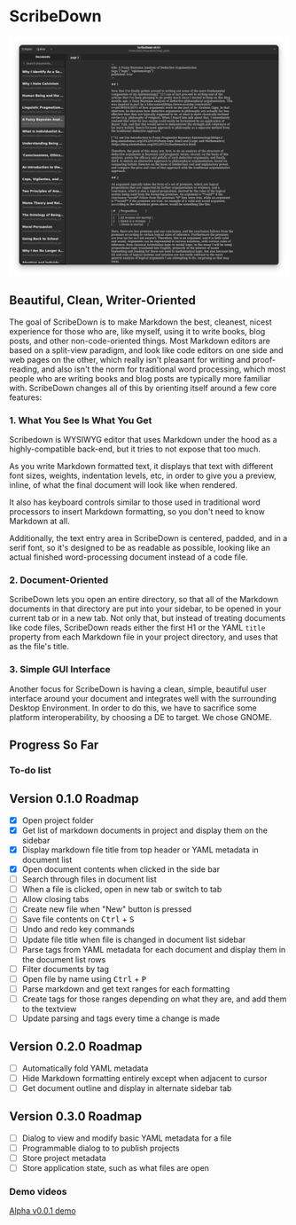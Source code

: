 # ScribeDown

![Scribedown v0.0.1 screenshot](./screenshotv0.0.1.png)

## Beautiful, Clean, Writer-Oriented

The goal of ScribeDown is to make Markdown the best, cleanest, nicest
experience for those who are, like myself, using it to write books, blog posts,
and other non-code-oriented things. Most Markdown editors are based on a
split-view paradigm, and look like code editors on one side and web pages on
the other, which really isn't pleasant for writing and proof-reading, and also
isn't the norm for traditional word processing, which most people who are
writing books and blog posts are typically more familiar with. ScribeDown
changes all of this by orienting itself around a few core features:

### 1. What You See Is What You Get

Scribedown is WYSIWYG editor that uses Markdown under the hood as a
highly-compatible back-end, but it tries to not expose that too much.

As you write Markdown formatted text, it displays that text with different font
sizes, weights, indentation levels, etc, in order to give you a preview,
inline, of what the final document will look like when rendered.

It also has keyboard controls similar to those used in traditional word
processors to insert Markdown formatting, so you don't need to know Markdown at
all.

Additionally, the text entry area in ScribeDown is centered, padded, and in a
serif font, so it's designed to be as readable as possible, looking like an
actual finished word-processing document instead of a code file.

### 2. Document-Oriented

ScribeDown lets you open an entire directory, so that all of the Markdown
documents in that directory are put into your sidebar, to be opened in your
current tab or in a new tab. Not only that, but instead of treating documents
like code files, ScribeDown reads either the first H1 or the YAML `title`
property from each Markdown file in your project directory, and uses that as
the file's title.

### 3. Simple GUI Interface

Another focus for ScribeDown is having a clean, simple, beautiful user
interface around your document and integrates well with the surrounding Desktop
Environment. In order to do this, we have to sacrifice some platform
interoperability, by choosing a DE to target. We chose GNOME.

## Progress So Far

### To-do list

## Version 0.1.0 Roadmap
- [X] Open project folder
- [X] Get list of markdown documents in project and display them on the sidebar
- [X] Display markdown file title from top header or YAML metadata in document
list
- [X] Open document contents when clicked in the side bar
- [ ] Search through files in document list
- [ ] When a file is clicked, open in new tab or switch to tab
- [ ] Allow closing tabs
- [ ] Create new file when "New" button is pressed
- [ ] Save file contents on <kbd>Ctrl</kbd> + <kbd>S</kbd>
- [ ] Undo and redo key commands
- [ ] Update file title when file is changed in document list sidebar
- [ ] Parse tags from YAML metadata for each document and display them in the
document list rows
- [ ] Filter documents by tag
- [ ] Open file by name using <kbd>Ctrl</kbd> + <kbd>P</kbd>
- [ ] Parse markdown and get text ranges for each formatting
- [ ] Create tags for those ranges depending on what they are, and add them to
  the textview
- [ ] Update parsing and tags every time a change is made

## Version 0.2.0 Roadmap

- [ ] Automatically fold YAML metadata
- [ ] Hide Markdown formatting entirely except when adjacent to cursor
- [ ] Get document outline and display in alternate sidebar tab

## Version 0.3.0 Roadmap

- [ ] Dialog to view and modify basic YAML metadata for a file
- [ ] Programmable dialog to to publish projects
- [ ] Store project metadata
- [ ] Store application state, such as what files are open

### Demo videos

[Alpha v0.0.1 demo](https://raw.githubusercontent.com/alex-dumas/scribedown/master/AlphaDemo.mp4)
